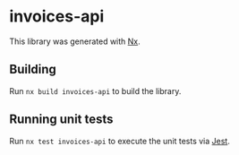 # invoices-api

This library was generated with [Nx](https://nx.dev).

## Building

Run `nx build invoices-api` to build the library.

## Running unit tests

Run `nx test invoices-api` to execute the unit tests via [Jest](https://jestjs.io).
